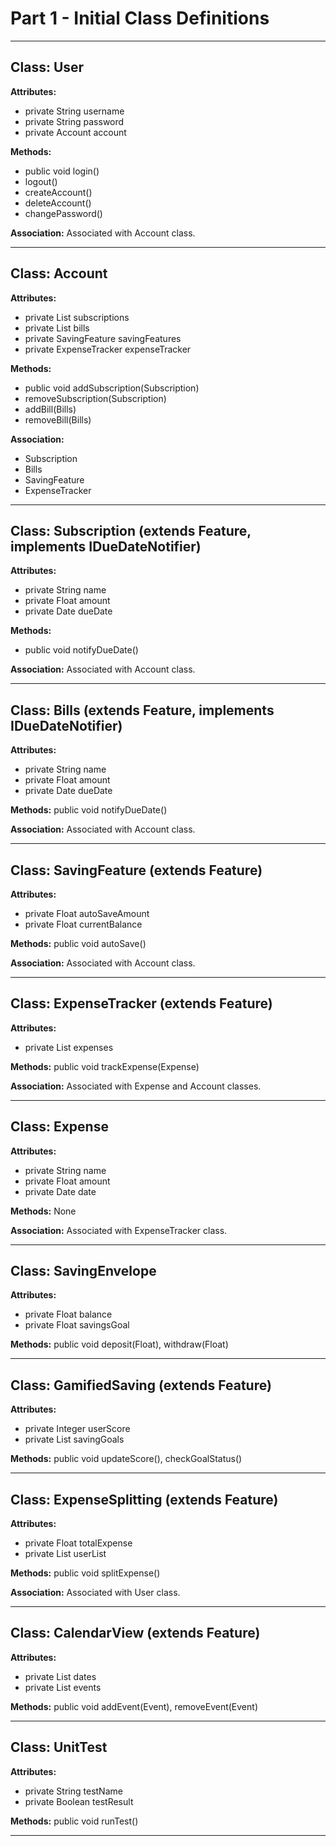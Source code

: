 # Part 1 - Initial Class Definitions

---------------------------------------------------------------------------------------------------------------------------

## Class: User

**Attributes:**
+ private String username
+ private String password
+ private Account account

**Methods:** 
+ public void login()
+ logout()
+ createAccount()
+ deleteAccount()
+ changePassword()

**Association:** Associated with Account class.

---------------------------------------------------------------------------------------------------------------------------

## Class: Account

**Attributes:**
+ private List<Subscription> subscriptions
+ private List<Bills> bills
+ private SavingFeature savingFeatures
+ private ExpenseTracker expenseTracker

**Methods:** 
+ public void addSubscription(Subscription)
+ removeSubscription(Subscription)
+ addBill(Bills)
+ removeBill(Bills)

**Association:**
+ Subscription
+ Bills
+ SavingFeature
+ ExpenseTracker

---------------------------------------------------------------------------------------------------------------------------

## Class: Subscription (extends Feature, implements IDueDateNotifier)

**Attributes:**
+ private String name
+ private Float amount
+ private Date dueDate

**Methods:** 
+ public void notifyDueDate()

**Association:** Associated with Account class.

---------------------------------------------------------------------------------------------------------------------------

## Class: Bills (extends Feature, implements IDueDateNotifier)

**Attributes:**
+ private String name
+ private Float amount
+ private Date dueDate

**Methods:** public void notifyDueDate()

**Association:** Associated with Account class.

---------------------------------------------------------------------------------------------------------------------------

## Class: SavingFeature (extends Feature)

**Attributes:**
+ private Float autoSaveAmount
+ private Float currentBalance

**Methods:** public void autoSave()

**Association:** Associated with Account class.

---------------------------------------------------------------------------------------------------------------------------

## Class: ExpenseTracker (extends Feature)

**Attributes:**
+ private List<Expense> expenses

**Methods:** public void trackExpense(Expense)

**Association:** Associated with Expense and Account classes.

---------------------------------------------------------------------------------------------------------------------------

## Class: Expense

**Attributes:**
+ private String name
+ private Float amount
+ private Date date

**Methods:** None

**Association:** Associated with ExpenseTracker class.

---------------------------------------------------------------------------------------------------------------------------

## Class: SavingEnvelope

**Attributes:**
+ private Float balance
+ private Float savingsGoal

**Methods:** public void deposit(Float), withdraw(Float)

---------------------------------------------------------------------------------------------------------------------------

## Class: GamifiedSaving (extends Feature)

**Attributes:**
+ private Integer userScore
+ private List<SavingGoal> savingGoals

**Methods:** public void updateScore(), checkGoalStatus()

---------------------------------------------------------------------------------------------------------------------------

## Class: ExpenseSplitting (extends Feature)

**Attributes:**
+ private Float totalExpense
+ private List<User> userList

**Methods:** public void splitExpense()

**Association:** Associated with User class.

---------------------------------------------------------------------------------------------------------------------------

## Class: CalendarView (extends Feature)

**Attributes:**
+ private List<Date> dates
+ private List<Event> events

**Methods:** public void addEvent(Event), removeEvent(Event)

---------------------------------------------------------------------------------------------------------------------------

## Class: UnitTest

**Attributes:**
+ private String testName
+ private Boolean testResult

**Methods:** public void runTest()

---------------------------------------------------------------------------------------------------------------------------
